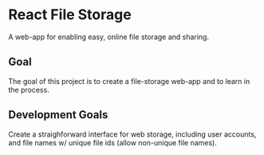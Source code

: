 # React File Storage  
A web-app for enabling easy, online file storage and sharing.

## Goal  
The goal of this project is to create a file-storage web-app and to learn in the process.

## Development Goals  
Create a straighforward interface for web storage, including user accounts, and file names w/ unique file ids (allow non-unique file names).
